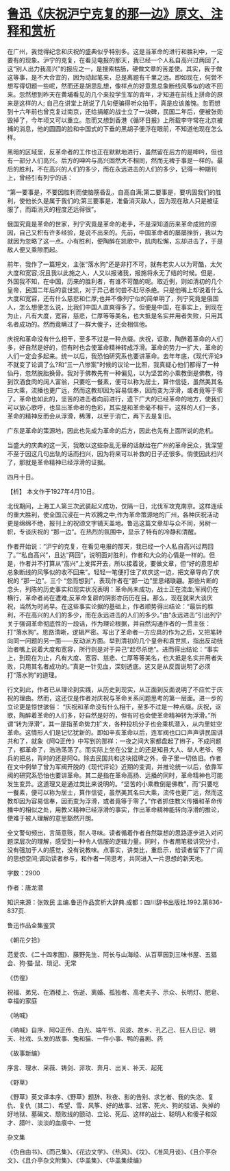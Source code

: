 # [鲁迅《庆祝沪宁克复的那一边》原文、注释和赏析](https://www.vrrw.net/wx/9825.html)

在广州，我觉得纪念和庆祝的盛典似乎特别多。这是当革命的进行和胜利中，一定要有的现象。沪宁的克复，在看见电报的那天，我已经一个人私自高兴过两回了。这“别人出力我高兴”的报应之一，是搜索枯肠，硬做文章的苦差使。其实，我于做这等事，是不大合宜的，因为动起笔来，总是离题有千里之远。即如现在，何尝不想写得切题一些呢，然而还是胡思乱想，像样点的好意思总象断线风筝似的收不回来。忽然想到昨天在黄埔看见的几个来投学生军的青年，才知道在前线上拼命的原来是这样的人; 自己在讲堂上胡说了几句便骗得听众拍手，真是应该羞愧。忽而想到十六年前也曾克复过南京，还给捐躯的战士立了一块碑，民国二年后，便被张勋毁掉了，今年顷又可以重立。忽而又想到香港《循环日报》上所载李守常在北京被捕的消息，他的圆圆的脸和中国式的下垂的黑胡子便浮在眼前，不知道他现在怎么样。

黑暗的区域里，反革命者的工作也正在默默地进行，虽然留在后方的是呻吟，但也有一部分人们高兴。后方的呻吟与高兴固然大不相同，然而无裨于事是一样的。最后的胜利，不在高兴的人们的多少，而在永远进击的人们的多少，记得一种期刊上，曾经引有列宁的话：

“第一要事是，不要因胜利而使脑筋昏乱，自高自满;第二要事是，要巩固我们的胜利，使他长久是属于我们的;第三要事是，准备消灭敌人，因为现在敌人只是被征服了，而距消灭的程度还远得很”。

俄国究竟是革命的世家，列宁究竟是革命的老手，不是深知道历来革命成败的原因，自己又积有许多经验，是说不出来的。先前，中国革命者的屡屡挫折，我以为就因为忽略了这一点。小有胜利，便陶醉在凯歌中，肌肉松懈，忘却进击了，于是敌人便又乘隙而起。

前年，我作了一篇短文，主张“落水狗”还是非打不可，就有老实人以为苛酷，太欠大度和宽容;况且我以此施之人，人又以报诸我，报施将永无了结的时候。但是，外国我不知，在中国，历来的胜利者，有谁不苛酷的呢。取近例，则如清初的几个皇帝，民国二年后的袁世凯，对于异己者何尝不赶尽杀绝。只是他嘴上却说着什么大度和宽容，还有什么慈悲和仁厚;也并不像列宁似的简单明了，列宁究竟是俄国人，怎么想便怎么说，比我们中国人直爽得多了。但便是中国，在事实上，到现在为止，凡有大度，宽容，慈悲，仁厚等等美名，也大抵是名实并用者失败，只用其名者成功的。然而竟瞒过了一群大傻子，还会相信他。

庆祝和革命没有什么相干，至多不过是一种点缀。庆祝，讴歌，陶醉着革命的人们多，好自然是好的，但有时也会使革命精神转成浮滑。革命的势力一扩大，革命的人们一定会多起来。统一以后，我恐怕研究系也要讲革命。去年年底，《现代评论》不就变了论调了么?和“三一八惨案”时候的议论一比照，我真疑心他们都得了一种仙丹，忽然脱胎换骨。我对于佛教先有一种偏见，以为坚苦的小乘教倒是佛教，待到饮酒食肉的阔人富翁，只要吃一餐素，便可以称为居士，算作信徒，虽然美其名曰大乘，流播也更广远，然而这教却因为容易信奉，因而变为浮滑，或者竟等于零了。革命也如此的，坚苦的进击者向前进行，遗下广大的已经革命的地方，使我们可以放心歌呼，也显出革命者的色彩，其实是和革命毫不相干。这样的人们一多，革命的精神反而会从浮滑，稀薄，以至于消亡，再下去是复旧。

广东是革命的策源地，因此也先成为革命的后方，因此也先有上面所说的危机。

当盛大的庆典的这一天，我敢以这些杂乱无章的话献给在广州的革命民众，我深望不至于因这几句出轨的话而扫兴，因为将来可以补救的日子还很多。倘使因此扫兴了，那就是革命精神已经浮滑的证据。

四月十日。



【析】 本文作于1927年4月10日。

北伐期间，上海工人第三次武装起义成功，仅隔一日，北伐军攻克南京。这样连续的重大胜利，使全国沉浸在一片欢腾之中;作为革命策源地的广州，各种庆祝活动更是绵绵不绝，报刊上的祝颂文字铺天盖地。鲁迅这篇文章却与众不同，另树一帜，专谈庆祝的 “那一边”。在热烈的氛围中，显示了特有的冷静和清醒。

作者开始说：“沪宁的克复，在看见电报的那天，我已经一个人私自高兴过两回了。”“私自高兴”，且达“两回”，说明面对胜利，作者和大众的心情是一样的。但是，作者并不打算从“高兴”上发挥开去，所以接着说，要做文章，但“好的意思却总象断线的风筝似的收不回来”。轻轻一笔便打住了欢庆这一边，把文章导向了庆祝的 “那一边”。三个 “忽而想到”，表现作者在“那一边”里思绪联翩。那些片断的念头，列陈的历史事实和现实状况表明：革命尚未成功，战士正在流血;军阀仍在横行，革命者尚在遭难;反革命复辟的阴影亦历历在目。那么，现在就来大谈庆祝，当然为时尚早。在这些事实论据的基础上，作者顺势得出结论：“最后的胜利，不在高兴的人们的多少，而在永远进击的人们的多少。”由“永远进击”引出列宁关于强调革命彻底性的一段话，作为理论根据，并自然沟通作者的一贯主张： 打“落水狗”。思路清晰，逻辑严密。写出了革命者一方应具的作为之后，又把笔转向同一问题的另一面——反动派方面。举到清初的几个皇帝和袁世凯，指出反动统治者嘴上说着大度和宽容，所行则是对于异己“赶尽杀绝”。进而得出结论：“事实上，到现在为止，凡有大度、宽容、慈悲、仁厚等等美名，也大抵是名实并用者失败，只用其名者成功的。”真是一针见血，深刻透底。这又是从反面说明了必须打“落水狗”的道理。

行文到此，作者已从理论到实践，从历史到现实，从正面到反面说明了不应忙于庆祝的理由。然而，这还仅是作者对庆祝与革命关系问题思考的第一层面。进一步的立论更是惊世骇俗： “庆祝和革命没有什么相干，至多不过是一种点缀。庆祝，讴歌，陶醉着革命的人们多，好自然是好的，但有时也会使革命精神转为浮滑。”所谓“转为浮滑”，其一是指革命势力扩大，各种投机分子也会乘机潜入，从内里蛀空革命。这情形人们是记忆犹新的。即如辛亥革命以后，连军阀也口口声声讲民国讲共和了，就象《阿Q正传》中写到的那样：一夜之间大家都盘起了辫子，不成问题了，都革命了，浩浩荡荡了。而实际上坐在公堂上的还是知县大人、举人老爷、带兵的把总，背时的还是阿Q。除去民国共和这块招牌之外，骨子里一切依旧。作者在文中例举了曾为军阀开脱的《现代评论》近期的变调，并推论统一以后，依靠军阀的研究系恐怕也要讲革命。其二是指在革命高扬、远播的同时，革命精神也可能发生变异。这道理又是通过类比来说明的。“坚苦的小乘教倒是佛教”，而“只要吃一餐素，便可以称为居士，算作信徒，虽然美其名曰大乘，流传也更广远，然而这教却因为容易信奉，因而变为浮滑，或者竟等于零了。”作者抓住教义传播和革命传播中的相似之处，用教义精神已经浮滑的事实，作出革命精神能转向浮滑的推论，使难于被人理解的意思豁然开朗。

全文警句频出，言简意赅，耐人寻味。读者循着作者自然联想的思路逐步进入对问题深层次的理解，感受到一种令人信服的逻辑力量。同时，作者用笔极讲究分寸，没有强加于人的感觉，没有说教味。点事实，讲类比，重启示，给读者留下了广阔的思想空间;调动读者参与，和作者一同思考，共同进入一片思想的新天地。

字数：2900

作者：唐龙潜

知识来源：张效民 主编.鲁迅作品赏析大辞典.成都：四川辞书出版社.1992.第836-837页.

鲁迅作品全集鉴赏

《朝花夕拾》

范爱农、《二十四孝图》、藤野先生、阿长与山海经、从百草园到三味书屋、五猖会、狗·猫·鼠、琐记、无常

《仿徨》

祝福、弟兄、在酒楼上、伤逝、离婚、孤独者、高老夫子、示众、长明灯、肥皂、幸福的家庭

《呐喊》

《呐喊》自序、阿Q正传、白光、端午节、风波、故乡、孔乙己、狂人日记、明天、社戏、头发的故事、兔和猫、一件小事、鸭的喜剧、药

《故事新编》

序言、理水、采薇、铸剑、非攻、奔月、出关、补天、起死

《野草》

《野草》英文译本序、《野草》题辞、秋夜、影的告别、求乞者、我的失恋、复仇、复仇〔其二〕、希望、雪、风筝、好的故事、过客、死火、狗的驳诘、失掉的好地狱、墓碣文、颓败线的颤动、立论、死后、这样的战士、聪明人和傻子和奴才、腊叶、淡淡的血痕中、一觉

杂文集

《伪自由书》、《而己集》、《花边文学》、《热风》、《坟》、《准风月谈》、《且介亭杂文》、《且介亭杂文附集》、《华盖集》、《华盖集续编》

